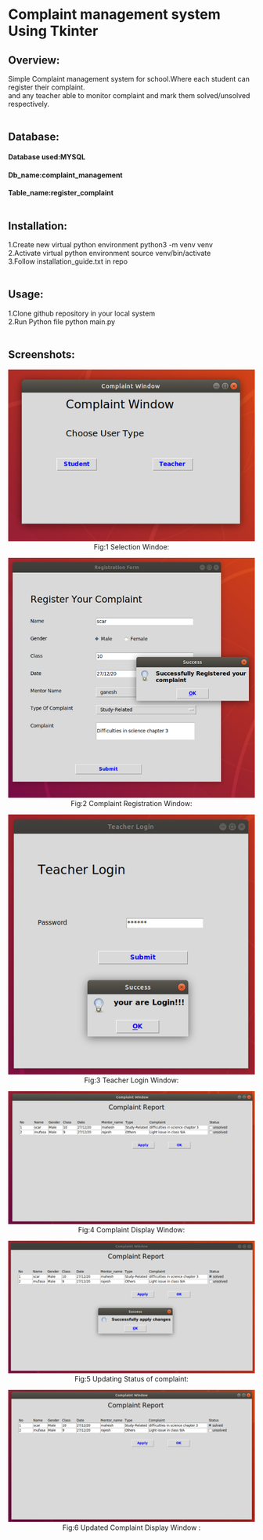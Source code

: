 # Complaint management system Using Tkinter

<h2>Overview:</h2>
Simple Complaint management system for school.Where each student can register their complaint.<br>
and any teacher able to monitor complaint and mark them solved/unsolved respectively.<br><br>

<h2>Database:</h2>
<h4>Database used:MYSQL<br>
<h4>Db_name:complaint_management<br>
<h4>Table_name:register_complaint<br><br>

<h2>Installation:</h2>
1.Create new virtual python environment python3 -m venv venv<br>
2.Activate virtual python environment source venv/bin/activate<br>
3.Follow installation_guide.txt in repo<br><br>

<h2>Usage:</h2>
1.Clone github repository in your local system<br>
2.Run Python file python main.py<br><br>

<h2>Screenshots: </h2>
<p align="center">
 <img src="Images/first_window.png"></img><br>
 Fig:1 Selection Windoe:<br>
</p>
<p align="center">
 <img src="Images/1.png"></img><br>
 Fig:2 Complaint Registration Window:<br>
</p>
<p align="center">
 <img src="Images/3.png"></img><br>
 Fig:3 Teacher Login Window:<br>
</p>
<p align="center">
 <img src="Images/7.png"></img><br>
 Fig:4 Complaint Display Window:<br>
</p>
<p align="center">
 <img src="Images/5.png"></img><br>
 Fig:5 Updating Status of complaint:<br>
</p>
<p align="center">
 <img src="Images/6.png"></img><br>
 Fig:6 Updated Complaint Display Window :<br>
</p>
